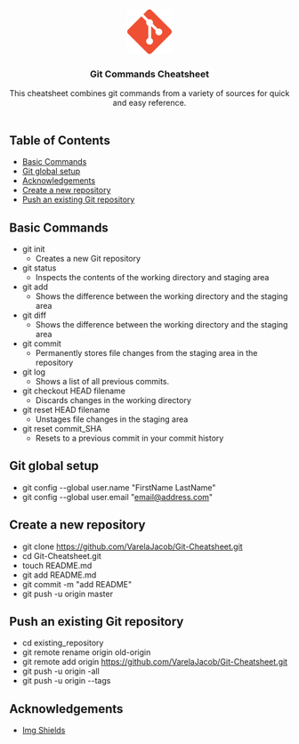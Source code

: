 
<!-- PROJECT LOGO -->
<br />
<p align="center">
 <img src="images/Git-Logo.png" alt="Logo" width="80" height="80">


  <h3 align="center">Git Commands Cheatsheet</h3>

  <p align="center">
    This cheatsheet combines git commands from a variety of sources for quick and easy reference.
    <br />
    <br />
  </p>
</p>



<!-- TABLE OF CONTENTS -->
## Table of Contents

* [Basic Commands](#basic-commands)
* [Git global setup](#git-global-setup)
* [Acknowledgements](#acknowledgements)
* [Create a new repository](#create-a-new-repository)
* [Push an existing Git repository](#push-an-existing-git-repository)

## Basic Commands
* git init
    * Creates a new Git repository
* git status
    * Inspects the contents of the working directory and staging area
* git add
    * Shows the difference between the working directory and the staging area
* git diff
    * Shows the difference between the working directory and the staging area
* git commit
    * Permanently stores file changes from the staging area in the repository
* git log
    * Shows a list of all previous commits.
* git checkout HEAD filename
    * Discards changes in the working directory
* git reset HEAD filename
    * Unstages file changes in the staging area
* git reset commit_SHA
    * Resets to a previous commit in your commit history 

## Git global setup
* git config --global user.name "FirstName LastName"
* git config --global user.email "email@address.com"

## Create a new repository
* git clone https://github.com/VarelaJacob/Git-Cheatsheet.git
* cd Git-Cheatsheet.git
* touch README.md
* git add README.md
* git commit -m "add README"
* git push -u origin master

## Push an existing Git repository
* cd existing_repository
* git remote rename origin old-origin
* git remote add origin https://github.com/VarelaJacob/Git-Cheatsheet.git
* git push -u origin -all
* git push -u origin --tags

<!-- ACKNOWLEDGEMENTS -->
## Acknowledgements
* [Img Shields](https://shields.io)

